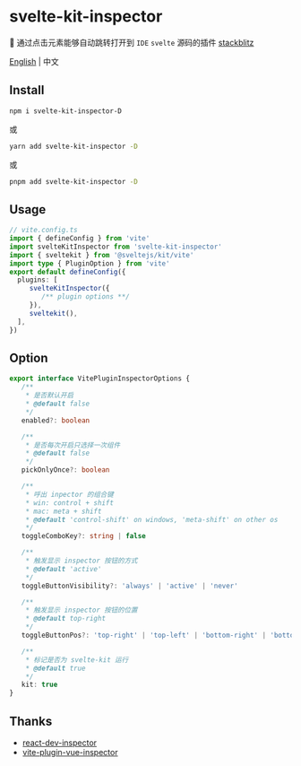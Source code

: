 # svelte-kit-inspector
🧩 通过点击元素能够自动跳转打开到 `IDE` `svelte` 源码的插件 [stackblitz](https://stackblitz.com/edit/vitejs-vite-dalqvi?file=src%2Froutes%2F%2Bpage.svelte)

[English](https://github.com/baiwusanyu-c/svelte-kit-inspector/blob/master/README.md) | 中文

## Install

```bash
npm i svelte-kit-inspector-D
```
或
```bash
yarn add svelte-kit-inspector -D
```
或
```bash
pnpm add svelte-kit-inspector -D
```

## Usage

```ts
// vite.config.ts
import { defineConfig } from 'vite'
import svelteKitInspector from 'svelte-kit-inspector'
import { sveltekit } from '@sveltejs/kit/vite'
import type { PluginOption } from 'vite'
export default defineConfig({
  plugins: [
     svelteKitInspector({
        /** plugin options **/
     }),
     sveltekit(),
  ],
})
```

## Option

```typescript
export interface VitePluginInspectorOptions {
   /**
    * 是否默认开启
    * @default false
    */
   enabled?: boolean

   /**
    * 是否每次开启只选择一次组件
    * @default false
    */
   pickOnlyOnce?: boolean

   /**
    * 呼出 inpector 的组合键
    * win: control + shift
    * mac: meta + shift
    * @default 'control-shift' on windows, 'meta-shift' on other os
    */
   toggleComboKey?: string | false

   /**
    * 触发显示 inspector 按钮的方式
    * @default 'active'
    */
   toggleButtonVisibility?: 'always' | 'active' | 'never'

   /**
    * 触发显示 inspector 按钮的位置
    * @default top-right
    */
   toggleButtonPos?: 'top-right' | 'top-left' | 'bottom-right' | 'bottom-left'

   /**
    * 标记是否为 svelte-kit 运行
    * @default true
    */
   kit: true
}
```


## Thanks
* [react-dev-inspector](https://github.com/zthxxx/react-dev-inspector)
* [vite-plugin-vue-inspector](https://github.com/webfansplz/vite-plugin-vue-inspector)
